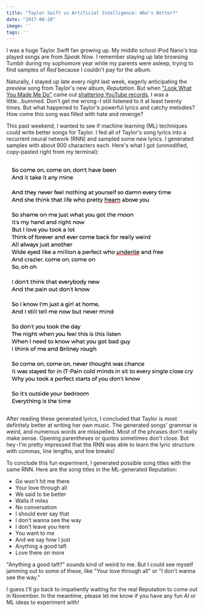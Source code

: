 ```yaml
---
title: "Taylor Swift vs Artificial Intelligence: Who's Better?"
date: "2017-08-28"
image: ''
tags: ''
---
```


I was a huge Taylor Swift fan growing up. My middle school iPod Nano's top played songs are from *Speak Now*. I remember staying up late browsing Tumblr during my sophomore year while my parents were asleep, trying to find samples of *Red* because I couldn't pay for the album.

Naturally, I stayed up late every night last week, eagerly anticipating the preview song from Taylor's new album, *Reputation*. But when ["Look What You Made Me Do"](https://www.youtube.com/watch?v=3tmd-ClpJxA) came out [shattering YouTube records](https://www.forbes.com/sites/hughmcintyre/2017/08/27/taylor-swifts-look-what-you-made-me-do-lyric-video-just-broke-a-youtube-record/#5d1f994558a8), I was a little...bummed. Don't get me wrong - I still listened to it at least twenty times. But what happened to Taylor's powerful lyrics and catchy melodies? How come this song was filled with hate and revenge?

This past weekend, I wanted to see if machine learning (ML) techniques could write better songs for Taylor. I fed all of Taylor's song lyrics into a recurrent neural network (RNN) and sampled some new lyrics. I generated samples with about 900 characters each. Here's what I got (unmodified, copy-pasted right from my terminal):

![Lyrics Screenshot](./sample1.png)

After reading these generated lyrics, I concluded that Taylor is most definitely better at writing her own music. The generated songs' grammar is weird, and numerous words are misspelled. Most of the phrases don't really make sense. Opening parentheses or quotes sometimes don't close. But hey - I'm pretty impressed that the RNN was able to learn the lyric structure with commas, line lengths, and line breaks!

To conclude this fun experiment, I generated possible song titles with the same RNN. Here are the song titles in the ML-generated Reputation:

* Go won't hit me there
* Your love through all
* We said to be better
* Walls if miles
* No conversation
* I should ever say that
* I don't wanna see the way
* I don't leave you here
* You want to me
* And we say how I just
* Anything a good taft
* Love there on more

"Anything a good taft?" sounds kind of weird to me. But I could see myself jamming out to some of these, like "Your love through all" or "I don't wanna see the way."

I guess I'll go back to impatiently waiting for the real Reputation to come out in November. In the meantime, please let me know if you have any fun AI or ML ideas to experiment with!